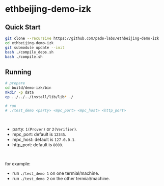 # ethbeijing-demo-izk


## Quick Start

```sh
git clone --recursive https://github.com/pado-labs/ethbeijing-demo-izk.git
cd ethbeijing-demo-izk
git submodule update --init
bash ./compile_deps.sh
bash ./compile.sh
```

## Running


```sh
# prepare
cd build/demo-izk/bin
mkdir -p data
cp ../../../install/lib/lib* ./

# run
# ./test_demo <party> <mpc_port> <mpc_host> <http_port>
```

<br/>

- party: `1(Prover)` or `2(Verifier)`.
- mpc_port: default is `12345`.
- mpc_host: default is `127.0.0.1`.
- http_port: default is `8000`.


<br/>

for example:

- run `./test_demo 1` on one termial/machine.
- run `./test_demo 2` on the other termial/machine.


